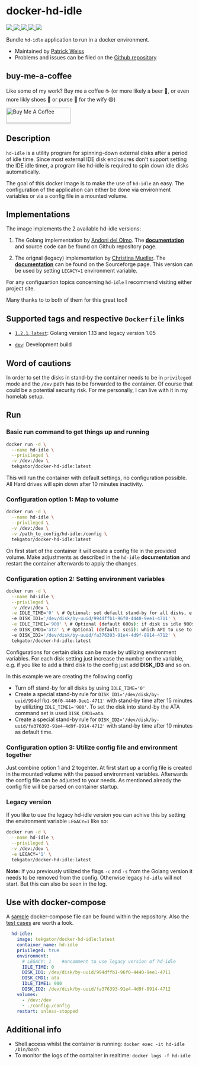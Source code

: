 # docker-hd-idle

<p>
  <a href="https://github.com/tekgator/docker-hd-idle/actions/workflows/build-and-publish.yml" alt="BuildStatus">
    <img src="https://img.shields.io/github/workflow/status/tekgator/docker-hd-idle/Publish%20Docker%20image" />
  </a>
  <a href="https://hub.docker.com/r/tekgator/docker-hd-idle" alt="DockerPulls">
    <img src="https://img.shields.io/docker/pulls/tekgator/docker-hd-idle" />
  </a>
  <a href="https://hub.docker.com/r/tekgator/docker-hd-idle/tags?page=1&ordering=last_updated" alt="DockerBuildStatus">
    <img src="https://img.shields.io/docker/image-size/tekgator/docker-hd-idle/latest" />
  </a>
  <a href="https://github.com/tekgator/docker-hd-idle/blob/main/LICENSE" alt="License">
    <img src="https://img.shields.io/github/license/tekgator/docker-hd-idle" />
  </a>
  <a href="https://github.com/tekgator/docker-hd-idle/releases" alt="Releases">
    <img src="https://img.shields.io/github/v/release/tekgator/docker-hd-idle" />
  </a>
</p>

Bundle `hd-idle` application to run in a docker environment.

- Maintained by [Patrick Weiss](https://github.com/tekgator)
- Problems and issues can be filed on the [Github repository](https://github.com/tekgator/docker-hd-idle/issues)

## buy-me-a-coffee
Like some of my work? Buy me a coffee ☕ (or more likely a beer 🍺, or even more likly shoes 👠 or purse 👜 for the wify 😄)

<a href="https://www.buymeacoffee.com/tekgator" target="_blank"><img src="https://www.buymeacoffee.com/assets/img/custom_images/orange_img.png" alt="Buy Me A Coffee" style="height: 41px !important;width: 174px !important;box-shadow: 0px 3px 2px 0px rgba(190, 190, 190, 0.5) !important;-webkit-box-shadow: 0px 3px 2px 0px rgba(190, 190, 190, 0.5) !important;" ></a>

## Description

`hd-idle` is a utility program for spinning-down external disks after a period of idle time. Since most external IDE disk enclosures don't support setting the IDE idle timer, a program like hd-idle is required to spin down idle disks automatically.

The goal of this docker image is to make the use of `hd-idle` an easy. The configuration of the application can either be done via environment variables or via a config file in a mounted volume.

## Implementations

The image implements the 2 available hd-idle versions:

1. The Golang implementation by [Andoni del Olmo](https://github.com/adelolmo). The **[documentation](https://github.com/adelolmo/hd-idle)** and source code can be found on Github repository page.

2. The orignal (legacy) implementation by [Christina Mueller](https://sourceforge.net/u/cjmueller/profile/). The **[documentation](http://hd-idle.sourceforge.net/)** can be found on the Sourceforge page. This version can be used by setting `LEGACY=1` environment variable. 

For any configuartion topics concerning `hd-idle` I recommend visiting either project site.

Many thanks to to both of them for this great tool!

## Supported tags and respective `Dockerfile` links

* [`1.2.1`, `latest`](https://github.com/tekgator/docker-hd-idle/blob/main/Dockerfile):  Golang version 1.13 and legacy version 1.05

* [`dev`](https://github.com/tekgator/docker-hd-idle/blob/main/Dockerfile): Development build

## Word of cautions

In order to set the disks in stand-by the container needs to be in `privileged` mode and the `/dev` path has to be forwarded to the container. Of course that could be a potential security risk. For me personally, I can live with it in my homelab setup.

## Run

### Basic run command to get things up and running

```bash
docker run -d \
  --name hd-idle \
  --privileged \
  -v /dev:/dev \
  tekgator/docker-hd-idle:latest
``` 

This will run the container with default settings, no configuration possible. All Hard drives will spin down after 10 minutes inactivity.

### Configuration option 1: Map to volume

```bash
docker run -d \
  --name hd-idle \
  --privileged \
  -v /dev:/dev \
  -v /path_to_config/hd-idle:/config \
  tekgator/docker-hd-idle:latest
``` 

On first start of the container it will create a config file in the provided volume. Make adjustments as described in the `hd-idle` **documentation** and restart the container afterwards to apply the changes.

### Configuration option 2: Setting environment variables

```bash
docker run -d \
  --name hd-idle \
  --privileged \
  -v /dev:/dev \
  -e IDLE_TIME='0' \ # Optional: set default stand-by for all disks, e.g. 0 for turn off
  -e DISK_ID1='/dev/disk/by-uuid/994dffb1-96f0-4440-9ee1-4711' \
  -e IDLE_TIME1='900' \ # Optional (default 600s): if disk is idle 900s go into stand-by
  -e DISK_CMD1='ata' \ # Optional (default: scsi): which API to use to communicate with the device (not evaluated in legacy version)
  -e DISK_ID2='/dev/disk/by-uuid/fa376393-91e4-4d9f-8914-4712' \
  tekgator/docker-hd-idle:latest
``` 

Configurations for certain disks can be made by utilizing environment variables. For each disk setting just increase the number on the variable, e.g. if you like to add a third disk to the config just add **DISK_ID3** and so on.

In this example we are creating the following config:
- Turn off stand-by for all disks by using `IDLE_TIME='0'`
- Create a special stand-by rule for `DISK_ID1='/dev/disk/by-uuid/994dffb1-96f0-4440-9ee1-4711'` with stand-by time after 15 minutes by utilizting `IDLE_TIME1='900'`. To set the disk into stand-by the ATA command set is used `DISK_CMD1=ata`.
- Create a special stand-by rule for `DISK_ID2='/dev/disk/by-uuid/fa376393-91e4-4d9f-8914-4712'` with stand-by time after 10 minutes as default time.

### Configuration option 3: Utilize config file and environment together

Just combine option 1 and 2 togehter. At first start up a config file is created in the mounted volume with the passed environment variables. Afterwards the config file can be adjusted to your needs. As mentioned already the config file will be parsed on container startup.

### Legacy version

If you like to use the legacy hd-idle version you can achive this by setting the environment variable `LEGACY=1` like so:

```bash
docker run -d \
  --name hd-idle \
  --privileged \
  -v /dev:/dev \
  -e LEGACY='1' \
  tekgator/docker-hd-idle:latest
``` 

**Note:** If you previously utilized the flags `-c` and `-s` from the Golang version it needs to be removed from the config. Otherwise legacy `hd-idle` will not start. But this can also be seen in the log.

## Use with docker-compose

A [sample](docker-compose.yml) docker-compose file can be found within the repository. Also the [test cases](test) are worth a look.

```yml
  hd-idle:
    image: tekgator/docker-hd-idle:latest
    container_name: hd-idle
    privileged: true
    environment:
      # LEGACY: 1    #uncomment to use legacy version of hd-idle
      IDLE_TIME: 0
      DISK_ID1: /dev/disk/by-uuid/994dffb1-96f0-4440-9ee1-4711
      DISK_CMD1: ata
      IDLE_TIME1: 900
      DISK_ID2: /dev/disk/by-uuid/fa376393-91e4-4d9f-8914-4712
    volumes:
      - /dev:/dev
      - ./config:/config
    restart: unless-stopped
``` 

## Additional info

* Shell access whilst the container is running: `docker exec -it hd-idle /bin/bash`
* To monitor the logs of the container in realtime: `docker logs -f hd-idle`